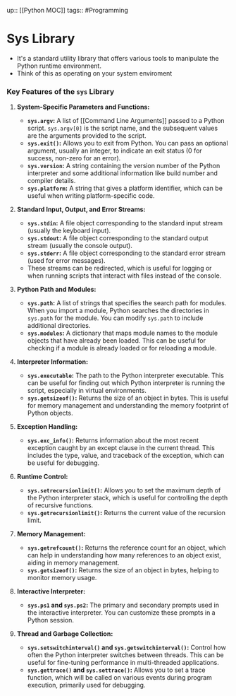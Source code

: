 up:: [[Python MOC]]
tags:: #Programming 
# Sys Library
- It's a standard utility library that offers various tools to manipulate the Python runtime environment.
- Think of this as operating on your system enviroment
### Key Features of the `sys` Library

1. **System-Specific Parameters and Functions:**
   - **`sys.argv`:** A list of [[Command Line Arguments]] passed to a Python script. `sys.argv[0]` is the script name, and the subsequent values are the arguments provided to the script.
   - **`sys.exit()`:** Allows you to exit from Python. You can pass an optional argument, usually an integer, to indicate an exit status (0 for success, non-zero for an error).
   - **`sys.version`:** A string containing the version number of the Python interpreter and some additional information like build number and compiler details.
   - **`sys.platform`:** A string that gives a platform identifier, which can be useful when writing platform-specific code.

2. **Standard Input, Output, and Error Streams:**
   - **`sys.stdin`:** A file object corresponding to the standard input stream (usually the keyboard input).
   - **`sys.stdout`:** A file object corresponding to the standard output stream (usually the console output).
   - **`sys.stderr`:** A file object corresponding to the standard error stream (used for error messages).
   - These streams can be redirected, which is useful for logging or when running scripts that interact with files instead of the console.

3. **Python Path and Modules:**
   - **`sys.path`:** A list of strings that specifies the search path for modules. When you import a module, Python searches the directories in `sys.path` for the module. You can modify `sys.path` to include additional directories.
   - **`sys.modules`:** A dictionary that maps module names to the module objects that have already been loaded. This can be useful for checking if a module is already loaded or for reloading a module.

4. **Interpreter Information:**
   - **`sys.executable`:** The path to the Python interpreter executable. This can be useful for finding out which Python interpreter is running the script, especially in virtual environments.
   - **`sys.getsizeof()`:** Returns the size of an object in bytes. This is useful for memory management and understanding the memory footprint of Python objects.

5. **Exception Handling:**
   - **`sys.exc_info()`:** Returns information about the most recent exception caught by an except clause in the current thread. This includes the type, value, and traceback of the exception, which can be useful for debugging.

6. **Runtime Control:**
   - **`sys.setrecursionlimit()`:** Allows you to set the maximum depth of the Python interpreter stack, which is useful for controlling the depth of recursive functions.
   - **`sys.getrecursionlimit()`:** Returns the current value of the recursion limit.

7. **Memory Management:**
   - **`sys.getrefcount()`:** Returns the reference count for an object, which can help in understanding how many references to an object exist, aiding in memory management.
   - **`sys.getsizeof()`:** Returns the size of an object in bytes, helping to monitor memory usage.

8. **Interactive Interpreter:**
   - **`sys.ps1` and `sys.ps2`:** The primary and secondary prompts used in the interactive interpreter. You can customize these prompts in a Python session.

9. **Thread and Garbage Collection:**
   - **`sys.setswitchinterval()` and `sys.getswitchinterval()`:** Control how often the Python interpreter switches between threads. This can be useful for fine-tuning performance in multi-threaded applications.
   - **`sys.gettrace()` and `sys.settrace()`:** Allows you to set a trace function, which will be called on various events during program execution, primarily used for debugging.
